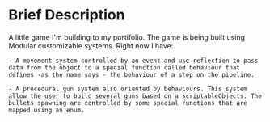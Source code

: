 # Brief Description
A little game I'm building to my portifolio. The game is being built using Modular customizable systems. Right now I have:

    - A movement system controlled by an event and use reflection to pass data from the object to a special function called behaviour that defines -as the name says - the behaviour of a step on the pipeline.

    - A procedural gun system also oriented by behaviours. This system allow the user to build several guns based on a scriptableObjects. The bullets spawning are controlled by some special functions that are mapped using an enum.